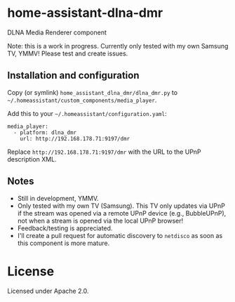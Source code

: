 # home-assistant-dlna-dmr
DLNA Media Renderer component

Note: this is a work in progress. Currently only tested with my own Samsung TV, YMMV! Please test and create issues.

## Installation and configuration
Copy (or symlink) `home_assistant_dlna_dmr/dlna_dmr.py` to `~/.homeassistant/custom_components/media_player`.

Add this to your `~/.homeassistant/configuration.yaml`:
```
media_player:
  - platform: dlna_dmr
    url: http://192.168.178.71:9197/dmr
```

Replace `http://192.168.178.71:9197/dmr` with the URL to the UPnP description XML.

## Notes
- Still in development, YMMV.
- Only tested with my own TV (Samsung). This TV only updates via UPnP if the stream was opened via a remote UPnP device (e.g., BubbleUPnP), not when a stream is opened via the local UPnP browser!
- Feedback/testing is appreciated.
- I'll create a pull request for automatic discovery to `netdisco` as soon as this component is more mature.

# License
Licensed under Apache 2.0.

